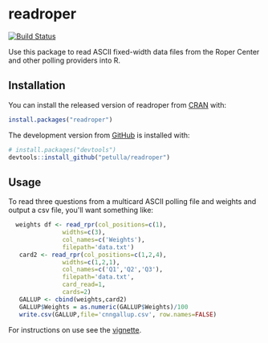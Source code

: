 
<!-- README.md is generated from README.Rmd. Please edit that file -->
readroper
=========

[![Build Status](https://travis-ci.org/petulla/readroper.svg?branch=master)](https://travis-ci.org/petulla/readroper)

Use this package to read ASCII fixed-width data files from the Roper Center and other polling providers into R.

Installation
------------

You can install the released version of readroper from [CRAN](https://CRAN.R-project.org) with:

``` r
install.packages("readroper")
```

The development version from [GitHub](https://github.com/) is installed with:

``` r
# install.packages("devtools")
devtools::install_github("petulla/readroper")
```

Usage
-----

To read three questions from a multicard ASCII polling file and weights and output a csv file, you'll want something like:

``` r
  weights df <- read_rpr(col_positions=c(1),
               widths=c(3),
               col_names=c('Weights'),
               filepath='data.txt')
   card2 <- read_rpr(col_positions=c(1,2,4), 
               widths=c(1,2,1), 
               col_names=c('Q1','Q2','Q3'), 
               filepath='data.txt', 
               card_read=1, 
               cards=2)
   GALLUP <- cbind(weights,card2)
   GALLUP$Weights = as.numeric(GALLUP$Weights)/100
   write.csv(GALLUP,file='cnngallup.csv', row.names=FALSE)
```

For instructions on use see the [vignette](https://github.com/petulla/readroper/tree/master/vignettes).
